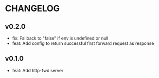# CHANGELOG

## v0.2.0

- fix: Fallback to "false" if env is undefined or null
- feat: Add config to return successful first forward request as response

## v0.1.0

- feat: Add http-fwd server

